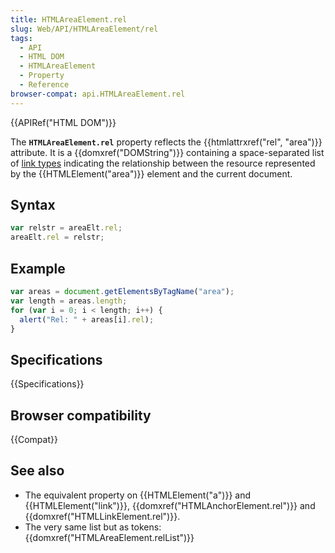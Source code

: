 ```yaml
---
title: HTMLAreaElement.rel
slug: Web/API/HTMLAreaElement/rel
tags:
  - API
  - HTML DOM
  - HTMLAreaElement
  - Property
  - Reference
browser-compat: api.HTMLAreaElement.rel
---
```

{{APIRef("HTML DOM")}}

The **`HTMLAreaElement.rel`** property reflects the
{{htmlattrxref("rel", "area")}} attribute. It is a {{domxref("DOMString")}} containing a
space-separated list of [link types](/en-US/docs/Web/HTML/Link_types)
indicating the relationship between the resource represented by the
{{HTMLElement("area")}} element and the current document.

## Syntax

```js
var relstr = areaElt.rel;
areaElt.rel = relstr;
```

## Example

```js
var areas = document.getElementsByTagName("area");
var length = areas.length;
for (var i = 0; i < length; i++) {
  alert("Rel: " + areas[i].rel);
}
```

## Specifications

{{Specifications}}

## Browser compatibility

{{Compat}}

## See also

- The equivalent property on {{HTMLElement("a")}} and {{HTMLElement("link")}},
  {{domxref("HTMLAnchorElement.rel")}} and {{domxref("HTMLLinkElement.rel")}}.
- The very same list but as tokens: {{domxref("HTMLAreaElement.relList")}}
